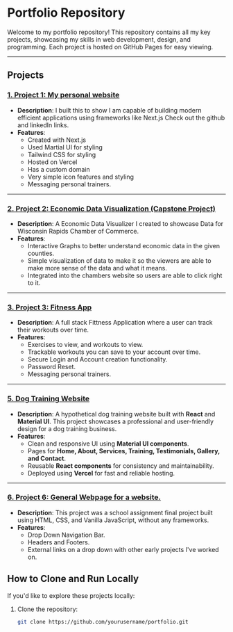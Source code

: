 # Portfolio Repository

Welcome to my portfolio repository! This repository contains all my key projects, showcasing my skills in web development, design, and programming. Each project is hosted on GitHub Pages for easy viewing.

---

## Projects  


### [1. Project 1: My personal website](https://www.alexanderw.dev/)
- **Description**: I built this to show I am capable of building modern efficient applications using frameworks like Next.js Check out the github and linkedIn links.
- **Features**:
  - Created with Next.js
  - Used Martial UI for styling
  - Tailwind CSS for styling
  - Hosted on Vercel
  - Has a custom domain 
  - Very simple icon features and styling 
  - Messaging personal trainers.

---

### [2. Project 2: Economic Data Visualization (Capstone Project) ](https://www.wisconsinrapidschamber.com/local-economic-data/)
- **Description**: A Economic Data Visualizer I created to showcase Data for Wisconsin Rapids Chamber of Commerce. 
- **Features**:
  - Interactive Graphs to better understand economic data in the given counties. 
  - Simple visualization of data to make it so the viewers are able to make more sense of the data and what it means. 
  - Integrated into the chambers website so users are able to click right to it. 

---

### [3. Project 3: Fitness App](https://workouttrackingapp20250220105137.azurewebsites.net/)
- **Description**: A full stack Fittness Application where a user can track their workouts over time.
- **Features**:
  - Exercises to view, and workouts to view.
  - Trackable workouts you can save to your account over time. 
  - Secure Login and Account creation functionality.
  - Password Reset.
  - Messaging personal trainers.



---
### [5. Dog Training Website](https://bark-base-website.vercel.app/)
- **Description**: A hypothetical dog training website built with **React** and **Material UI**. This project showcases a professional and user-friendly design for a dog training business.
- **Features**:
  - Clean and responsive UI using **Material UI components**.
  - Pages for **Home, About, Services, Training, Testimonials, Gallery, and Contact**.
  - Reusable **React components** for consistency and maintainability.
  - Deployed using **Vercel** for fast and reliable hosting.

 ---
### [6. Project 6: General Webpage for a website. ](https://al-jw.github.io/Portfolio/FinalProjectWebsite/Index.html)
- **Description**: This project was a school assignment final project built using HTML, CSS, and Vanilla JavaScript, without any frameworks.
- **Features**:
  - Drop Down Navigation Bar.
  - Headers and Footers.
  - External links on a drop down with other early projects I've worked on. 
 


## How to Clone and Run Locally
If you'd like to explore these projects locally:
1. Clone the repository:
   ```bash
   git clone https://github.com/yourusername/portfolio.git
